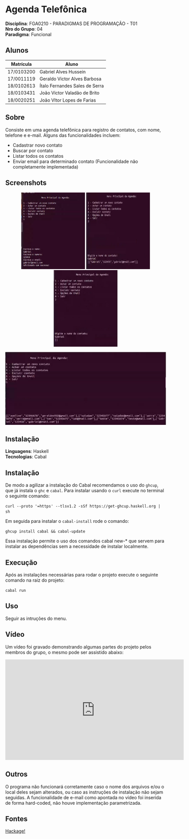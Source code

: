 # Agenda Telefônica

**Disciplina**: FGA0210 - PARADIGMAS DE PROGRAMAÇÃO - T01 <br>
**Nro do Grupo**: 04<br>
**Paradigma**: Funcional<br>

## Alunos

| Matrícula  | Aluno                          |
| ---------- | ------------------------------ |
| 17/0103200 | Gabriel Alves Hussein          |
| 17/0011119 | Geraldo Victor Alves Barbosa   |
| 18/0102613 | Ítalo Fernandes Sales de Serra |
| 18/0103431 | João Victor Valadão de Brito   |
| 18/0020251 | João VItor Lopes de Farias     |

## Sobre

Consiste em uma agenda telefônica para registro de contatos, com nome, telefone e e-mail. Alguns das funcionalidades incluem:

- Cadastrar novo contato
- Buscar por contato
- Listar todos os contatos
- Enviar email para determinado contato (Funcionalidade não completamente implementada)

## Screenshots

<p align="center">
<img alt="" title="" src="imagens/screenshot/unknown1.png" width="200px" Height="240px">
<img alt="" title="" src="imagens/screenshot/unknown2.png" width="200px" Height="240px">
<img alt="" title="" src="imagens/screenshot/unknown3.png" width="200px" Height="240px">
</p>

![showcase](imagens/screenshot/unknown.png)

## Instalação

**Linguagens**: Haskell<br>
**Tecnologias**: Cabal<br>

## Instalação 

De modo a agilizar a instalação do Cabal recomendamos o uso do ```ghcup```, que já instala o ```ghc``` e ```cabal```.
Para instalar usando o ```curl``` execute no terminal o seguinte comando:

```curl --proto '=https' --tlsv1.2 -sSf https://get-ghcup.haskell.org | sh```

Em seguida para instalar o ```cabal-install``` rode o comando:

```ghcup install cabal && cabal-update```

Essa instalação permite o uso dos comandos cabal new-* que servem para instalar as dependências sem a necessidade de instalar localmente. 

## Execução

Após as instalações necessárias para rodar o projeto execute o seguinte comando na raiz do projeto:

```cabal run```

## Uso

Seguir as intruções do menu.

## Vídeo
Um vídeo foi gravado demonstrando algumas partes do projeto pelos membros do grupo, o mesmo pode ser assistido abaixo:

<iframe width="560" height="315" src="https://www.youtube.com/embed/NCiFX79jX50" title="YouTube video player" frameborder="0" allow="accelerometer; autoplay; clipboard-write; encrypted-media; gyroscope; picture-in-picture" allowfullscreen></iframe>

## Outros

O programa não funcionará corretamente caso o nome dos arquivos e/ou o local deles sejam alterados, ou caso as instruções de instalação não sejam seguidas. A funcionalidade de e-mail como apontada no vídeo foi inserida de forma hard-coded, não houve implementação parametrizada.

## Fontes

[Hackage!](https://hackage.haskell.org)</br>
